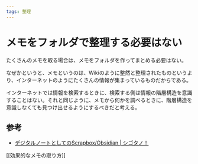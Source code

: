 ```yaml
---
tags: 整理
---
```


# メモをフォルダで整理する必要はない

たくさんのメモを取る場合は、メモをフォルダを作ってまとめる必要はない。

なぜかというと、メモというのは、Wikiのように整然と整理されたものというより、インターネットのようにたくさんの情報が集まっているものだからである。

インターネットでは情報を検索するときに、検索する側は情報の階層構造を意識することはない。それと同じように、メモから何かを調べるときに、階層構造を意識しなくても見つけ出せるようにするべきだと考える。

## 参考

- [デジタルノートとしてのScrapbox/Obsidian | シゴタノ！](https://cyblog.jp/45866)

[[効果的なメモの取り方]]